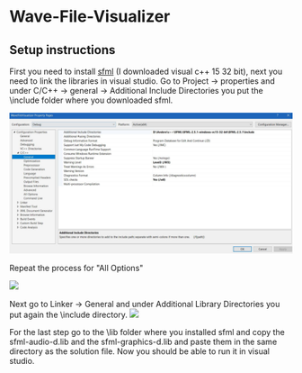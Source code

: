 # Wave-File-Visualizer

## Setup instructions

First you need to install [sfml](https://www.sfml-dev.org/download/sfml/2.5.1/) (I downloaded visual c++ 15 32 bit), next you need to link the libraries in visual studio.
Go to Project -> properties 
and under C/C++ -> general -> Additional Include Directories you put the \include folder where you downloaded sfml.

![](docs/img1.jpg)

Repeat the process for "All Options"

![](D:\Andere\c++\WaveFileVisualizer\docs\img2.JPG)

Next go to Linker -> General and under Additional Library Directories you put again the \include directory.
![](D:\Andere\c++\WaveFileVisualizer\docs\img3.JPG)

For the last step go to the \lib folder where you installed sfml and copy the sfml-audio-d.lib and the sfml-graphics-d.lib and paste them in the same directory as the solution file. Now you should be able to run it in visual studio.